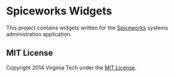 Spiceworks Widgets
=======

This project contains widgets written for the [Spiceworks](http://www.spiceworks.com/) systems administration application.

## MIT License

Copyright 2014 Virginia Tech under the [MIT License](LICENSE).
